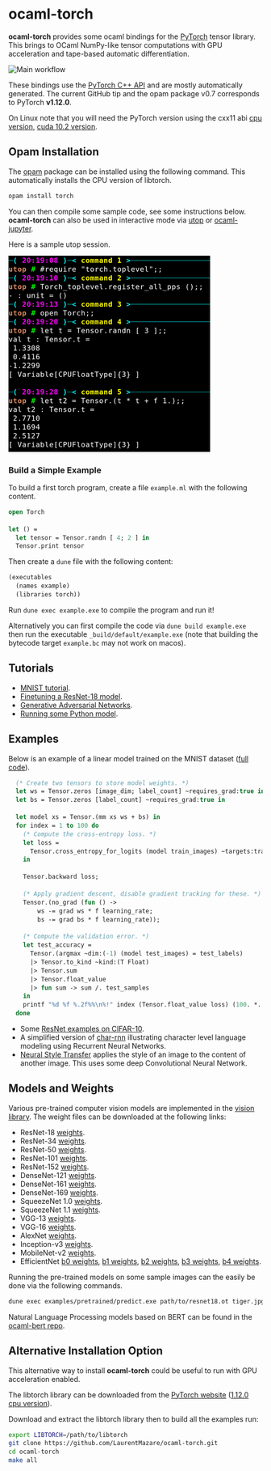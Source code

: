 # ocaml-torch
__ocaml-torch__ provides some ocaml bindings for the [PyTorch](https://pytorch.org) tensor library.
This brings to OCaml NumPy-like tensor computations with GPU acceleration and tape-based automatic
differentiation.

![Main workflow](https://github.com/LaurentMazare/ocaml-torch/workflows/Main%20workflow/badge.svg)

These bindings use the [PyTorch C++ API](https://pytorch.org/cppdocs/) and are
mostly automatically generated. The current GitHub tip and the opam package v0.7
corresponds to PyTorch **v1.12.0**.

On Linux note that you will need the PyTorch version using the cxx11 abi
[cpu version](https://download.pytorch.org/libtorch/cpu/libtorch-cxx11-abi-shared-with-deps-1.12.0%2Bcpu.zip),
[cuda 10.2 version](https://download.pytorch.org/libtorch/cu102/libtorch-cxx11-abi-shared-with-deps-1.12.0.zip).

## Opam Installation

The [opam](https://opam.ocaml.org/) package can be installed using the following command.
This automatically installs the CPU version of libtorch.

```bash
opam install torch
```

You can then compile some sample code, see some instructions below.
__ocaml-torch__ can also be used in interactive mode via
[utop](https://github.com/ocaml-community/utop) or
[ocaml-jupyter](https://github.com/akabe/ocaml-jupyter).

Here is a sample utop session.

![utop](./images/utop.png)


### Build a Simple Example

To build a first torch program, create a file `example.ml` with the
following content.

```ocaml
open Torch

let () =
  let tensor = Tensor.randn [ 4; 2 ] in
  Tensor.print tensor
```

Then create a `dune` file with the following content:

```ocaml
(executables
  (names example)
  (libraries torch))
```

Run `dune exec example.exe` to compile the program and run it!

Alternatively you can first compile the code via `dune build example.exe` then run the executable
`_build/default/example.exe` (note that building the bytecode target `example.bc` may
not work on macos).

## Tutorials

* [MNIST tutorial](https://github.com/LaurentMazare/ocaml-torch/tree/master/examples/mnist).
* [Finetuning a ResNet-18 model](https://github.com/LaurentMazare/ocaml-torch/blob/master/examples/pretrained/).
* [Generative Adversarial Networks](https://github.com/LaurentMazare/ocaml-torch/blob/master/examples/gan).
* [Running some Python model](https://github.com/LaurentMazare/ocaml-torch/tree/master/examples/jit).

## Examples

Below is an example of a linear model trained on the MNIST dataset ([full
code](https://github.com/LaurentMazare/ocaml-torch/blob/master/examples/mnist/linear.ml)).

```ocaml
  (* Create two tensors to store model weights. *)
  let ws = Tensor.zeros [image_dim; label_count] ~requires_grad:true in
  let bs = Tensor.zeros [label_count] ~requires_grad:true in

  let model xs = Tensor.(mm xs ws + bs) in
  for index = 1 to 100 do
    (* Compute the cross-entropy loss. *)
    let loss =
      Tensor.cross_entropy_for_logits (model train_images) ~targets:train_labels
    in

    Tensor.backward loss;

    (* Apply gradient descent, disable gradient tracking for these. *)
    Tensor.(no_grad (fun () ->
        ws -= grad ws * f learning_rate;
        bs -= grad bs * f learning_rate));

    (* Compute the validation error. *)
    let test_accuracy =
      Tensor.(argmax ~dim:(-1) (model test_images) = test_labels)
      |> Tensor.to_kind ~kind:(T Float)
      |> Tensor.sum
      |> Tensor.float_value
      |> fun sum -> sum /. test_samples
    in
    printf "%d %f %.2f%%\n%!" index (Tensor.float_value loss) (100. *. test_accuracy);
  done

```

* Some [ResNet examples on CIFAR-10](https://github.com/LaurentMazare/ocaml-torch/tree/master/examples/cifar).
* A simplified version of
  [char-rnn](https://github.com/LaurentMazare/ocaml-torch/blob/master/examples/char_rnn)
  illustrating character level language modeling using Recurrent Neural Networks.
* [Neural Style Transfer](https://github.com/LaurentMazare/ocaml-torch/blob/master/examples/neural_transfer)
  applies the style of an image to the content of another image. This uses some deep Convolutional Neural Network.

## Models and Weights

Various pre-trained computer vision models are implemented in the
[vision library](https://github.com/LaurentMazare/ocaml-torch/tree/master/src/vision).
The weight files can be downloaded at the following links:

* ResNet-18 [weights](https://github.com/LaurentMazare/ocaml-torch/releases/download/v0.1-unstable/resnet18.ot).
* ResNet-34 [weights](https://github.com/LaurentMazare/ocaml-torch/releases/download/v0.1-unstable/resnet34.ot).
* ResNet-50 [weights](https://github.com/LaurentMazare/ocaml-torch/releases/download/v0.1-unstable/resnet50.ot).
* ResNet-101 [weights](https://github.com/LaurentMazare/ocaml-torch/releases/download/v0.1-unstable/resnet101.ot).
* ResNet-152 [weights](https://github.com/LaurentMazare/ocaml-torch/releases/download/v0.1-unstable/resnet152.ot).
* DenseNet-121 [weights](https://github.com/LaurentMazare/ocaml-torch/releases/download/v0.1-unstable/densenet121.ot).
* DenseNet-161 [weights](https://github.com/LaurentMazare/ocaml-torch/releases/download/v0.1-unstable/densenet161.ot).
* DenseNet-169 [weights](https://github.com/LaurentMazare/ocaml-torch/releases/download/v0.1-unstable/densenet169.ot).
* SqueezeNet 1.0 [weights](https://github.com/LaurentMazare/ocaml-torch/releases/download/v0.1-unstable/squeezenet1_0.ot).
* SqueezeNet 1.1 [weights](https://github.com/LaurentMazare/ocaml-torch/releases/download/v0.1-unstable/squeezenet1_1.ot).
* VGG-13 [weights](https://github.com/LaurentMazare/ocaml-torch/releases/download/v0.1-unstable/vgg13.ot).
* VGG-16 [weights](https://github.com/LaurentMazare/ocaml-torch/releases/download/v0.1-unstable/vgg16.ot).
* AlexNet [weights](https://github.com/LaurentMazare/ocaml-torch/releases/download/v0.1-unstable/alexnet.ot).
* Inception-v3 [weights](https://github.com/LaurentMazare/ocaml-torch/releases/download/v0.1-unstable/inception-v3.ot).
* MobileNet-v2 [weights](https://github.com/LaurentMazare/ocaml-torch/releases/download/v0.1-unstable/mobilenet-v2.ot).
* EfficientNet
  [b0 weights](https://github.com/LaurentMazare/ocaml-torch/releases/download/v0.1-unstable/efficientnet-b0.ot),
  [b1 weights](https://github.com/LaurentMazare/ocaml-torch/releases/download/v0.1-unstable/efficientnet-b1.ot),
  [b2 weights](https://github.com/LaurentMazare/ocaml-torch/releases/download/v0.1-unstable/efficientnet-b2.ot),
  [b3 weights](https://github.com/LaurentMazare/ocaml-torch/releases/download/v0.1-unstable/efficientnet-b3.ot),
  [b4 weights](https://github.com/LaurentMazare/ocaml-torch/releases/download/v0.1-unstable/efficientnet-b4.ot).

Running the pre-trained models on some sample images can the easily be done via the following commands.
```bash
dune exec examples/pretrained/predict.exe path/to/resnet18.ot tiger.jpg
```

Natural Language Processing models based on BERT can be found in the
[ocaml-bert repo](https://github.com/LaurentMazare/ocaml-bert).

## Alternative Installation Option

This alternative way to install __ocaml-torch__ could be useful to run with GPU
acceleration enabled.

The libtorch library can be downloaded from the [PyTorch
website](https://pytorch.org/resources) ([1.12.0 cpu
version](https://download.pytorch.org/libtorch/cpu/libtorch-cxx11-abi-shared-with-deps-1.12.0+cpu.zip)).

Download and extract the libtorch library then to build all the examples run:

```bash
export LIBTORCH=/path/to/libtorch
git clone https://github.com/LaurentMazare/ocaml-torch.git
cd ocaml-torch
make all
```
